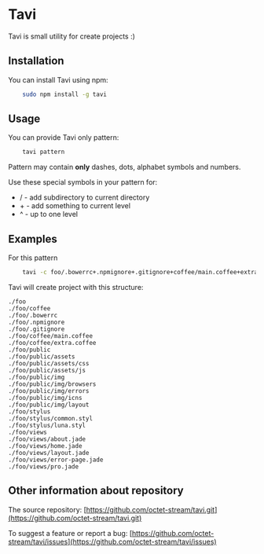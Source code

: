 # Tavi

Tavi is small utility for create projects :)

## Installation
You can install Tavi using npm:

```bash
	sudo npm install -g tavi
```

## Usage
You can provide Tavi only pattern:

```bash
	tavi pattern
```

Pattern may contain **only** dashes, dots, alphabet symbols and numbers.

Use these special symbols in your pattern for:

* / - add subdirectory to current directory
* \+ - add something to current level
* ^ - up to one level


## Examples
For this pattern

```bash
	tavi -c foo/.bowerrc+.npmignore+.gitignore+coffee/main.coffee+extra.coffee^public/assets/css+js^img/browsers+errors+icns+layout^^stylus/common.styl+luna.styl^views/about.jade+error-page.jade+home.jade+layout.jade+pro.jade
```

Tavi will create project with this structure:

	./foo
	./foo/coffee
	./foo/.bowerrc
	./foo/.npmignore
	./foo/.gitignore
	./foo/coffee/main.coffee
	./foo/coffee/extra.coffee
	./foo/public
	./foo/public/assets
	./foo/public/assets/css
	./foo/public/assets/js
	./foo/public/img
	./foo/public/img/browsers
	./foo/public/img/errors
	./foo/public/img/icns
	./foo/public/img/layout
	./foo/stylus
	./foo/stylus/common.styl
	./foo/stylus/luna.styl
	./foo/views
	./foo/views/about.jade
	./foo/views/home.jade
	./foo/views/layout.jade
	./foo/views/error-page.jade
	./foo/views/pro.jade

## Other information about repository
The source repository: [https://github.com/octet-stream/tavi.git](https://github.com/octet-stream/tavi.git)

To suggest a feature or report a bug: [https://github.com/octet-stream/tavi/issues](https://github.com/octet-stream/tavi/issues)